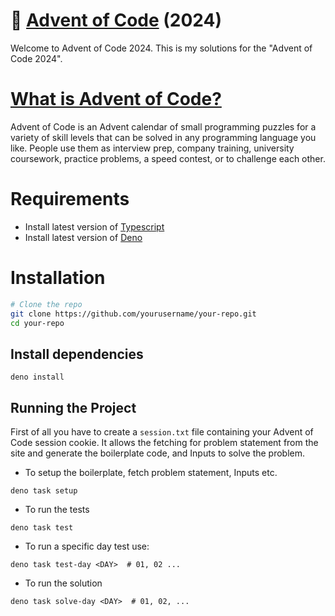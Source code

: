 # 🎄 [Advent of Code](https://adventofcode.com/) (2024)

Welcome to Advent of Code 2024. This is my solutions for the "Advent of Code
2024".

# [What is Advent of Code?](https://advenofcode.com/2024/about)

Advent of Code is an Advent calendar of small programming puzzles for a variety
of skill levels that can be solved in any programming language you like. People
use them as interview prep, company training, university coursework, practice
problems, a speed contest, or to challenge each other.

# Requirements

- Install latest version of
  [Typescript](https://www.typescriptlang.org/download/)
- Install latest version of [Deno](https://deno.com)

# Installation

```bash
# Clone the repo
git clone https://github.com/yourusername/your-repo.git
cd your-repo
```

## Install dependencies

```
deno install
```

## Running the Project

First of all you have to create a `session.txt` file containing your Advent of
Code session cookie. It allows the fetching for problem statement from the site
and generate the boilerplate code, and Inputs to solve the problem.

- To setup the boilerplate, fetch problem statement, Inputs etc.

```
deno task setup
```

- To run the tests

```
deno task test
```

- To run a specific day test use:

```
deno task test-day <DAY>  # 01, 02 ...
```

- To run the solution

```
deno task solve-day <DAY>  # 01, 02, ...
```
